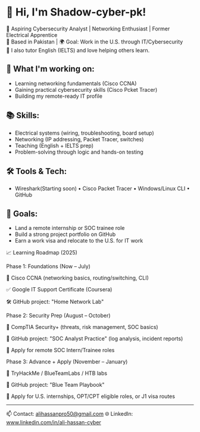 # 👋 Hi, I'm Shadow-cyber-pk!

🎯 Aspiring Cybersecurity Analyst | Networking Enthusiast | Former Electrical Apprentice  
📍 Based in Pakistan | 🌍 Goal: Work in the U.S. through IT/Cybersecurity  
💬 I also tutor English (IELTS) and love helping others learn.

## 💼 What I'm working on:
- Learning networking fundamentals (Cisco CCNA)
- Gaining practical cybersecurity skills (Cisco Pcket Tracer)
- Building my remote-ready IT profile

## 📚 Skills:
- Electrical systems (wiring, troubleshooting, board setup)
- Networking (IP addressing, Packet Tracer, switches)
- Teaching (English + IELTS prep)
- Problem-solving through logic and hands-on testing

## 🛠 Tools & Tech:
- Wireshark(Starting soon) • Cisco Packet Tracer • Windows/Linux CLI • GitHub

## 🚀 Goals:
- Land a remote internship or SOC trainee role
- Build a strong project portfolio on GitHub
- Earn a work visa and relocate to the U.S. for IT work

📈 Learning Roadmap (2025)

Phase 1: Foundations (Now – July)

🔄 Cisco CCNA (networking basics, routing/switching, CLI)

✅ Google IT Support Certificate (Coursera)

🛠 GitHub project: "Home Network Lab"


Phase 2: Security Prep (August – October)

🔄 CompTIA Security+ (threats, risk management, SOC basics)

🧪 GitHub project: "SOC Analyst Practice" (log analysis, incident reports)

💬 Apply for remote SOC Intern/Trainee roles


Phase 3: Advance + Apply (November – January)

🔄 TryHackMe / BlueTeamLabs / HTB labs

🧪 GitHub project: "Blue Team Playbook"

💼 Apply for U.S. internships, OPT/CPT eligible roles, or J1 visa routes


---

📫 Contact: alihassanpro50@gmail.com
🌐 LinkedIn: www.linkedin.com/in/ali-hassan-cyber
